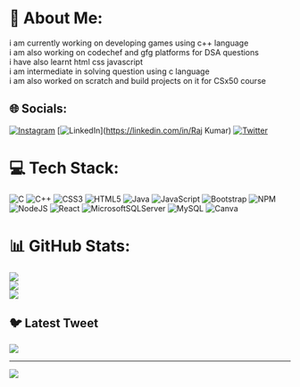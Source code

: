# 💫 About Me:
i am currently working on developing games using c++ language <br>i am also working on codechef and gfg platforms for DSA questions<br>i have also learnt html css javascript<br>i am intermediate in solving question using c language <br>i am also worked on scratch and build projects on it for CSx50 course


## 🌐 Socials:
[![Instagram](https://img.shields.io/badge/Instagram-%23E4405F.svg?logo=Instagram&logoColor=white)](https://instagram.com/@ig_xrj) [![LinkedIn](https://img.shields.io/badge/LinkedIn-%230077B5.svg?logo=linkedin&logoColor=white)](https://linkedin.com/in/Raj Kumar) [![Twitter](https://img.shields.io/badge/Twitter-%231DA1F2.svg?logo=Twitter&logoColor=white)](https://twitter.com/@Xrj_03) 

# 💻 Tech Stack:
![C](https://img.shields.io/badge/c-%2300599C.svg?style=flat&logo=c&logoColor=white) ![C++](https://img.shields.io/badge/c++-%2300599C.svg?style=flat&logo=c%2B%2B&logoColor=white) ![CSS3](https://img.shields.io/badge/css3-%231572B6.svg?style=flat&logo=css3&logoColor=white) ![HTML5](https://img.shields.io/badge/html5-%23E34F26.svg?style=flat&logo=html5&logoColor=white) ![Java](https://img.shields.io/badge/java-%23ED8B00.svg?style=flat&logo=java&logoColor=white) ![JavaScript](https://img.shields.io/badge/javascript-%23323330.svg?style=flat&logo=javascript&logoColor=%23F7DF1E) ![Bootstrap](https://img.shields.io/badge/bootstrap-%23563D7C.svg?style=flat&logo=bootstrap&logoColor=white) ![NPM](https://img.shields.io/badge/NPM-%23000000.svg?style=flat&logo=npm&logoColor=white) ![NodeJS](https://img.shields.io/badge/node.js-6DA55F?style=flat&logo=node.js&logoColor=white) ![React](https://img.shields.io/badge/react-%2320232a.svg?style=flat&logo=react&logoColor=%2361DAFB) ![MicrosoftSQLServer](https://img.shields.io/badge/Microsoft%20SQL%20Sever-CC2927?style=flat&logo=microsoft%20sql%20server&logoColor=white) ![MySQL](https://img.shields.io/badge/mysql-%2300f.svg?style=flat&logo=mysql&logoColor=white) ![Canva](https://img.shields.io/badge/Canva-%2300C4CC.svg?style=flat&logo=Canva&logoColor=white)
# 📊 GitHub Stats:
![](https://github-readme-stats.vercel.app/api?username=xRaj03&theme=dark&hide_border=false&include_all_commits=true&count_private=true)<br/>
![](https://github-readme-streak-stats.herokuapp.com/?user=xRaj03&theme=dark&hide_border=false)<br/>
![](https://github-readme-stats.vercel.app/api/top-langs/?username=xRaj03&theme=dark&hide_border=false&include_all_commits=true&count_private=true&layout=compact)

## 🐦 Latest Tweet
[![](https://gtce.itsvg.in/api?username=@Xrj_03)](https://github.com/VishwaGauravIn/github-twitter-card-embed)

---
[![](https://visitcount.itsvg.in/api?id=xRaj03&icon=0&color=0)](https://visitcount.itsvg.in)

<!-- Proudly created with GPRM ( https://gprm.itsvg.in ) -->
